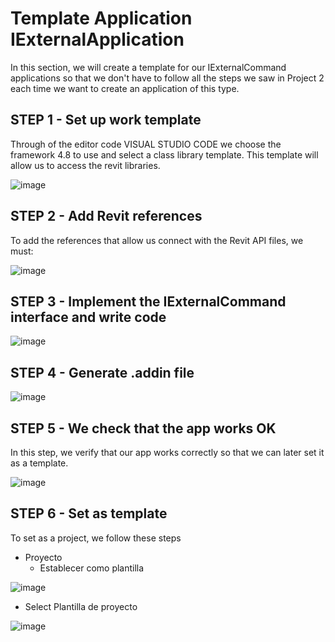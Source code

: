 # Template Application IExternalApplication

In this section, we will create a template for our IExternalCommand applications so that we don't have to follow all the steps we saw in Project 2 each time we want to create an application of this type.

## STEP 1 - Set up work template

Through of the editor code VISUAL STUDIO CODE we choose the framework 4.8 to use and select a class library template. This template will allow us to access the revit libraries.

![image](https://github.com/user-attachments/assets/fe10c8e2-2cd1-4cdf-b02b-3c1ba45067a4)

## STEP 2 - Add Revit references

To add the references that allow us connect with the Revit API files, we must:

![image](https://github.com/user-attachments/assets/90a29773-e322-41da-9f32-25833a9b7e17)

## STEP 3 -  Implement the IExternalCommand interface and write code

![image](https://github.com/user-attachments/assets/687b2cb6-4885-485d-8fc2-57668c0caed5)

## STEP 4 - Generate .addin file 

![image](https://github.com/user-attachments/assets/fe0559ec-3f10-4e49-9a22-df29d8b738e8)

## STEP 5 - We check that the app works OK

In this step, we verify that our app works correctly so that we can later set it as a template.

![image](https://github.com/user-attachments/assets/18b5e106-3fca-4cc4-8180-ccbea0389aa4)

## STEP 6 - Set as template

To set as a project, we follow these steps

 - Proyecto
   - Establecer como plantilla

![image](https://github.com/user-attachments/assets/83f30d0e-cd8d-4c03-86be-9f091855c4fb)

 - Select Plantilla de proyecto

![image](https://github.com/user-attachments/assets/e468cf9a-86eb-4b73-8842-6727903632c8)








